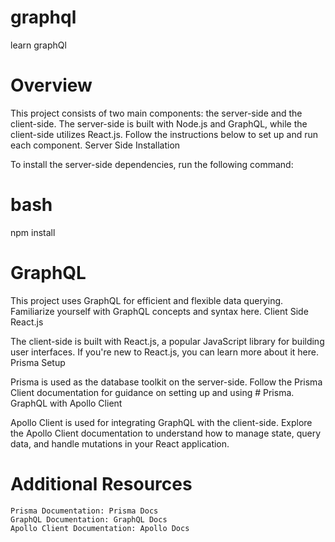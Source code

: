 # graphql
learn graphQl


# Overview

This project consists of two main components: the server-side and the client-side. The server-side is built with Node.js and GraphQL, while the client-side utilizes React.js. Follow the instructions below to set up and run each component.
Server Side
Installation

To install the server-side dependencies, run the following command:

# bash

npm install

# GraphQL

This project uses GraphQL for efficient and flexible data querying. Familiarize yourself with GraphQL concepts and syntax here.
Client Side
React.js

The client-side is built with React.js, a popular JavaScript library for building user interfaces. If you're new to React.js, you can learn more about it here.
Prisma Setup

Prisma is used as the database toolkit on the server-side. Follow the Prisma Client documentation for guidance on setting up and using # Prisma.
GraphQL with Apollo Client

Apollo Client is used for integrating GraphQL with the client-side. Explore the Apollo Client documentation to understand how to manage state, query data, and handle mutations in your React application.
# Additional Resources

    Prisma Documentation: Prisma Docs
    GraphQL Documentation: GraphQL Docs
    Apollo Client Documentation: Apollo Docs